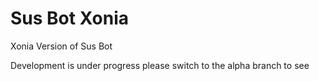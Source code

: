 # Sus Bot Xonia
Xonia Version of Sus Bot

Development is under progress please switch to the alpha branch to see

